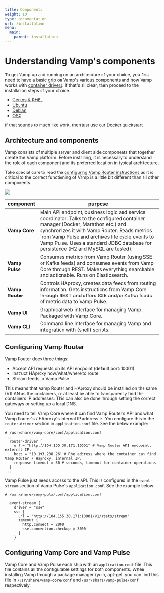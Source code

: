 ```yaml
---
title: Components
weight: 10
type: documentation
url: /installation
menu:
  main:
    parent: installation
---
```


# Understanding Vamp's components

To get Vamp up and running on an architecture of your choice, you first need to have a basic grip on Vamp's various components and how Vamp works with [container drivers](/documentation/installation/container_driver/). If that's all clear, then proceed to the installation steps of your choice.

- [Centos & RHEL](/installation/centos_rhel/)
- [Ubuntu](/installation/ubuntu/)
- [Debian](/installation/debian/)
- [OSX](/installation/osx/)

If that sounds to much like work, then just use our [Docker quickstart](/quick-start).

## Architecture and components

Vamp consists of multiple server and client side components that together create the Vamp platform. Before installing, it is necessary to understand the role of each component and its preferred location in typical architecture. 

Take special care to read the [configuring Vamp Router instructions](#configuring-vamp-router) as it is critical to the correct functioning of Vamp is a little bit different than all other components.

![](/img/vamp_arch.svg)

component   | purpose
------------|--------
**Vamp Core**   | Main API endpoint, business logic and service coordinator. Talks to the configured container manager (Docker, Marathon etc.) and synchronizes it with Vamp Router. Reads metrics from Vamp Pulse and archives life cycle events to Vamp Pulse. Uses a standard JDBC database for persistence (H2 and MySQL are tested).      
**Vamp Pulse**  | Consumes metrics from Vamp Router (using SSE or Kafka feeds) and consumes events from Vamp Core through REST. Makes everything searchable and actionable. Runs on Elasticsearch.
**Vamp Router** | Controls HAproxy, creates data feeds from routing information. Gets instructions from Vamp Core through REST and offers SSE and/or Kafka feeds of metric data to Vamp Pulse.
**Vamp UI**     | Graphical web interface for managing Vamp. Packaged with Vamp Core. 
**Vamp CLI**    | Command line interface for managing Vamp and integration with (shell) scripts.

## Configuring Vamp Router

Vamp Router does three things:
- Accept API requests on its API endpoint (default port: 10001)
- Instruct HAproxy how/what/where to route
- Stream feeds to Vamp Pulse

This means that Vamp Router and HAproxy should be installed on the same (V)LAN as the containers, or at least be able to transparently find the containers IP addresses. This can also be done through setting the correct gateways or setting up a local DNS.

You need to tell Vamp Core where it can find Vamp Router's API and what Vamp Router's / HAproxy's internal IP address is.
You configure this in the `router-driver` section in `application.conf` file. See the below example:

```
# /usr/share/vamp-core/conf/application.conf
...
  router-driver {
    url = "http://104.155.30.171:10001" # Vamp Router API endpoint, external IP.
    host = "10.193.238.26" # Rhe address where the container can find Vamp Router / Haproxy, internal IP.
    response-timeout = 30 # seconds, timeout for container operations
  }
...  
```  

Vamp Pulse just needs access to the API. This is configured in the `event-stream` section of Vamp Pulse's `application.conf`. See the example below:

```
# /usr/share/vamp-puls/conf/application.conf

  event-stream {
    driver = "sse"
    sse {
      url = "http://104.155.30.171:10001/v1/stats/stream"
      timeout {
        http.connect = 2000
        sse.connection.checkup = 3000
      }
    }
```    

## Configuring Vamp Core and Vamp Pulse

Vamp Core and Vamp Pulse each ship with an `application.conf` file. This file contains all the configurable settings for both components. When installing Vamp through a package manager (yum, apt-get) you can find this file in `/usr/share/vamp-core/conf` and `/usr/share/vamp-pulse/conf` respectively.


  